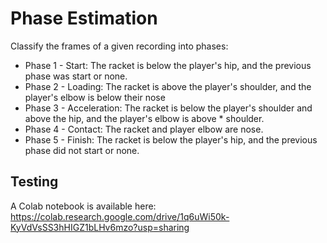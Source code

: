 # Phase Estimation
Classify the frames of a given recording into phases:
* Phase 1 - Start: The racket is below the player's hip, and the previous phase was start or none.
* Phase 2 - Loading: The racket is above the player's shoulder, and the player's elbow is below their nose
* Phase 3 - Acceleration: The racket is below the player's shoulder and above the hip, and the player's elbow is above * shoulder.
* Phase 4 - Contact: The racket and player elbow are nose.
* Phase 5 - Finish: The racket is below the player's hip, and the previous phase did not start or none.

## Testing
A Colab notebook is available here: https://colab.research.google.com/drive/1q6uWi50k-KyVdVsSS3hHIGZ1bLHv6mzo?usp=sharing
